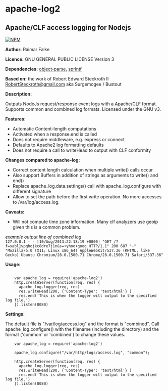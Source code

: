 # apache-log2
## Apache/CLF access logging for Nodejs
  
 [![NPM](https://nodei.co/npm/apache-log2.png?downloads=true)](https://nodei.co/npm/apache-log2/)

**Author:** Raimar Falke

**Licence:** GNU GENERAL PUBLIC LICENSE Version 3
 
**Dependencies:**  [object-parse](https://npmjs.org/package/object-parse/), [sprintf](https://npmjs.org/package/sprintf/)

**Based on:** the work of Robert Edward Steckroth II <RobertSteckroth@gmail.com> aka Surgemcgee / Bustout 

**Description:**  

Outputs NodeJs request/response event logs with a Apache/CLF format. Supports common and combined log formats. Licensed under the GNU v3.

**Features:**   

* Automatic Content-length computations
* Activated when a response.end is called
* Does not require middleware, e.g. express or connect
* Defaults to Apache2 log formatting defaults
* Does not require a call to writeHead to output with CLF conformity

**Changes compared to apache-log:**

* Correct content length calculation when multiple write() calls occur
* Also support Buffers in addition of strings as arguments to write() and end()
* Replace apache_log.data.settings() call with apache_log.configure with different signature
* Allow to set the path before the first write operation. No more accesses to /var/log/access.log.

**Caveats:**  

* Will not compute time zone information. Many clf analyzers use geoip given this is a common problem.

_example output line of combined log_  
``127.0.0.1 - - [10/Aug/2013:22:18:19 +0000] "GET /?f=sabl1vpghojkc8dre7j1n&s=+yhoo+goog HTTP/1.1" 200 687 "-" "Mozilla/5.0 (X11; Linux x86_64) AppleWebKit/537.36 (KHTML, like Gecko) Ubuntu Chromium/28.0.1500.71 Chrome/28.0.1500.71 Safari/537.36"``

**Usage:**  

````

    var apache_log = require('apache-log2')
    http.createServer(function(req, res) {
      apache_log.logger(req, res)
      res.writeHead(200, {'Content-Type': 'text/html'} )
      res.end('This is when the logger will output to the specified log file.') 
    }).listen(8080)

````

**Settings:**

The default file is "/var/log/access.log" and the format is "combined". Call apache_log.configure() with the filename (including the directory) and the format ('common' or 'combined') to change these values.

````
    var apache_log = require('apache-log2')

    apache_log.configure("/var/http/logs/access.log", "common");

    http.createServer(function(req, res) {
      apache_log.logger(req, res)
      res.writeHead(200, {'Content-Type': 'text/html'} )
      res.end('This is when the logger will output to the specified log file.')
    }).listen(8080)

````
